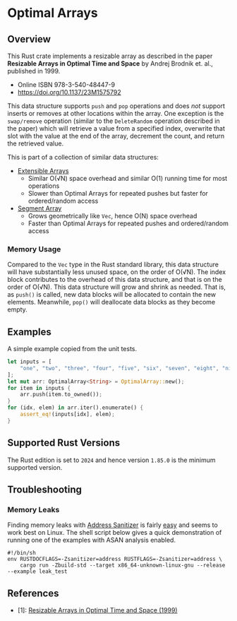 # Optimal Arrays

## Overview

This Rust crate implements a resizable array as described in the paper **Resizable Arrays in Optimal Time and Space** by Andrej Brodnik et. al., published in 1999.

* Online ISBN 978-3-540-48447-9
* https://doi.org/10.1137/23M1575792

This data structure supports `push` and `pop` operations and does _not_ support inserts or removes at other locations within the array. One exception is the `swap/remove` operation (similar to the `DeleteRandom` operation described in the paper) which will retrieve a value from a specified index, overwrite that slot with the value at the end of the array, decrement the count, and return the retrieved value.

This is part of a collection of similar data structures:

* [Extensible Arrays](https://github.com/nlfiedler/extarray)
    - Similar O(√N) space overhead and similar O(1) running time for most operations
    - Slower than Optimal Arrays for repeated pushes but faster for ordered/random access
* [Segment Array](https://github.com/nlfiedler/segarray)
    - Grows geometrically like `Vec`, hence O(N) space overhead
    - Faster than Optimal Arrays for repeated pushes and ordered/random access

### Memory Usage

Compared to the `Vec` type in the Rust standard library, this data structure will have substantially less unused space, on the order of O(√N). The index block contributes to the overhead of this data structure, and that is on the order of O(√N). This data structure will grow and shrink as needed. That is, as `push()` is called, new data blocks will be allocated to contain the new elements. Meanwhile, `pop()` will deallocate data blocks as they become empty.

## Examples

A simple example copied from the unit tests.

```rust
let inputs = [
    "one", "two", "three", "four", "five", "six", "seven", "eight", "nine",
];
let mut arr: OptimalArray<String> = OptimalArray::new();
for item in inputs {
    arr.push(item.to_owned());
}
for (idx, elem) in arr.iter().enumerate() {
    assert_eq!(inputs[idx], elem);
}
```

## Supported Rust Versions

The Rust edition is set to `2024` and hence version `1.85.0` is the minimum supported version.

## Troubleshooting

### Memory Leaks

Finding memory leaks with [Address Sanitizer](https://clang.llvm.org/docs/AddressSanitizer.html) is fairly [easy](https://doc.rust-lang.org/beta/unstable-book/compiler-flags/sanitizer.html) and seems to work best on Linux. The shell script below gives a quick demonstration of running one of the examples with ASAN analysis enabled.

```shell
#!/bin/sh
env RUSTDOCFLAGS=-Zsanitizer=address RUSTFLAGS=-Zsanitizer=address \
    cargo run -Zbuild-std --target x86_64-unknown-linux-gnu --release --example leak_test
```

## References

* \[1\]: [Resizable Arrays in Optimal Time and Space (1999)](https://dl.acm.org/doi/10.5555/645932.673194)
